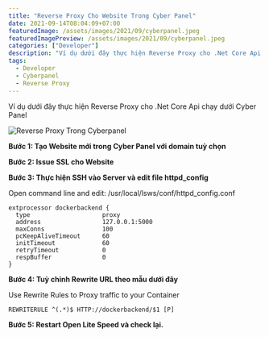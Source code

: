 ```yaml
---
title: "Reverse Proxy Cho Website Trong Cyber Panel"
date: 2021-09-14T08:04:09+07:00
featuredImage: /assets/images/2021/09/cyberpanel.jpeg
featuredImagePreview: /assets/images/2021/09/cyberpanel.jpeg
categories: ["Developer"]
description: "Ví dụ dưới đây thực hiện Reverse Proxy cho .Net Core Api chạy dưới Cyber Panel."
tags:
  - Developer
  - Cyberpanel
  - Reverse Proxy
---
```

Ví dụ dưới đây thực hiện Reverse Proxy cho .Net Core Api chạy dưới Cyber Panel

![Reverse Proxy Trong Cyberpanel](/assets/images/2021/09/cyberpanel.jpeg)

**Bước 1: Tạo Website mới trong Cyber Panel với domain tuỳ chọn**

**Bước 2: Issue SSL cho Website**

**Bước 3: Thực hiện SSH vào Server và edit file httpd_config**

Open command line and edit: /usr/local/lsws/conf/httpd_config.conf

```
extprocessor dockerbackend {
  type                    proxy
  address                 127.0.0.1:5000
  maxConns                100
  pcKeepAliveTimeout      60
  initTimeout             60
  retryTimeout            0
  respBuffer              0
}
```

**Bước 4: Tuỳ chỉnh Rewrite URL theo mẫu dưới đây** 

Use Rewrite Rules to Proxy traffic to your Container

```
REWRITERULE ^(.*)$ HTTP://dockerbackend/$1 [P]
```

**Bước 5: Restart Open Lite Speed và check lại.**
